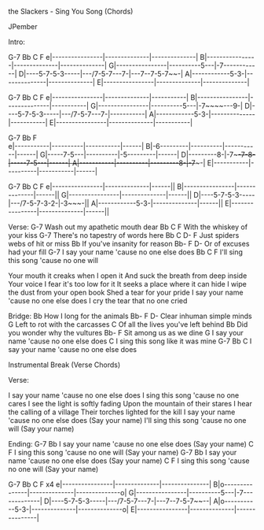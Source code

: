 the Slackers - Sing You Song (Chords)


JPember


Intro:

   G-7              Bb   C         F
e|----------------|--------------|--------------|
B|----------------|--------------|--------------|
G|----------------|----------5---|-7------------|
D|----5-7-5-3-----|---/7-5-7---7-|---7--7-5-7~~-|
A|------------5-3-|--------------|--------------|
E|----------------|--------------|--------------|

   G-7              Bb   C         F
e|----------------|--------------|-----------|
B|----------------|--------------|-----------|
G|----------------|----------5---|-7~~~~---9-|
D|----5-7-5-3-----|---/7-5-7---7-|-----------|
A|------------5-3-|--------------|-----------|
E|----------------|--------------|-----------|

   G-7         Bb         F             
e|-----------|----------|-----------|------|
B|-6---------|----------|-----------|------|
G|-----7-5---|----------|-5---------|------|
D|---------8-|-7~~~-7-8-|-----7-5---|------|
A|-----------|----------|---------8-|-7~~~-|
E|-----------|----------|-----------|------|

   G-7              Bb   C         F
e|----------------|--------------|------||
B|----------------|--------------|------||
G|----------------|--------------|------||
D|----5-7-5-3-----|---/7-5-7-3-2-|-3~~~-||
A|------------5-3-|--------------|------||
E|----------------|--------------|------||


Verse:
                       G-7
Wash out my apathetic mouth dear
Bb            C              F
   With the whiskey of your kiss
                        G-7
There's no tapestry of words here
Bb               C              D-  F
   Just spiders webs of hit or miss
                        Bb
If you've insanity for reason
Bb-                         F   D-
    Or of excuses had your fill
                              G-7
I say your name 'cause no one else does
Bb                 C                  F
   I'll sing this song 'cause no one will


Your mouth it creaks when I open it
And suck the breath from deep inside
Your voice I fear it's too low for it
It seeks a place where it can hide
I wipe the dust from your open book
Shed a tear for your pride
I say your name 'cause no one else does
I cry the tear that no one cried


Bridge:
                   Bb
How I long for the animals
Bb-                       F    D-
    Clear inhuman simple minds
                      G
Left to rot with the carcasses
                                C
Of all the lives you've left behind
                        Bb
Did you wonder why the vultures
Bb-                     F
    Sit among us as we dine
                              G
I say your name 'cause no one else does
C
  I sing this song like it was mine
                              G-7       Bb C
I say your name 'cause no one else does


Instrumental Break (Verse Chords)

Verse:

I say your name 'cause no one else does
I sing this song 'cause no one cares
I see the light is softly fading
Upon the mountain of their stares
I hear the calling of a village
Their torches lighted for the kill
I say your name 'cause no one else does  (Say your name)
I'll sing this song 'cause no one will  (Say your name)


Ending:
                              G-7                   Bb
I say your name 'cause no one else does  (Say your name)
C                                 F
  I sing this song 'cause no one will  (Say your name)
                              G-7                   Bb
I say your name 'cause no one else does  (Say your name)
C                                 F
  I sing this song 'cause no one will  (Say your name)


   G-7              Bb   C         F            x4
e|----------------|--------------|---------------|
B|o---------------|--------------|--------------o|
G|----------------|----------5---|-7-------------|
D|----5-7-5-3-----|---/7-5-7---7-|---7--7-5-7~~--|
A|o-----------5-3-|--------------|--------------o|
E|----------------|--------------|---------------|